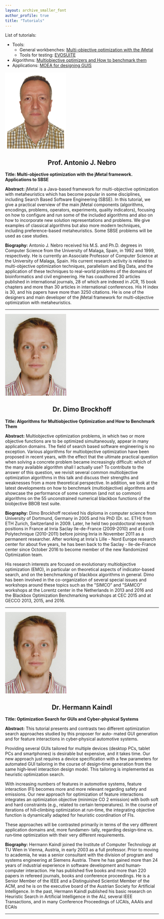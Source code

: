 ```yaml
---
layout: archive_smaller_font
author_profile: true
title: "Tutorials"
---
```


<link rel="stylesheet" href="../css/keynotes.css">

List of tutorials:
<ul>
<li> Tools:
<ul>
<li>General workbenches: <a href="#jmetal">Multi-objective optimization with the jMetal</a></li>
<li>Tools for testing: <a href="#evosuote">EVOSUITE</a></li>
</ul>
<li> Algorithms: <a href="#algo">Multiobjective optimizers and How to benchmark them</a></li>
<li> Applications: <a href="#gui">MOEA for designing GUIS</a></li>
</ul>

<a href="http://www.lcc.uma.es/~antonio/" target="_blank"><img src="../images/antonio.png" class="keynote_photo" width="200"></a>

<a name="jmetal"><center><h2>Prof. Antonio J. Nebro</h2></center></a>

<b>Title: Multi-objective optimization with the jMetal framework. Applications to SBSE</b>

<b>Abstract:</b>
jMetal is a Java-based framework for multi-objective optimization with metaheuristics which has become popular in some disciplines, including Search Based Software Engineering (SBSE). In this tutorial, we give a practical overview of the main jMetal components (algorithms, encodings, problems, operators, experiments, quality indicators), focusing on how to configure and run some of the included algorithms and also on how to incorporate new solution representations and problems. We give examples of classical algorithms but also more modern techniques, including preference-based metaheuristics. Some SBSE problems will be used as case studies.

<b>Biography:</b> 
Antonio J. Nebro received his M.S. and Ph.D. degrees in Computer Science from the University of Malaga, Spain, in 1992 and 1999, respectively. He is currently 
an Associate Professor of Computer Science at the University of Malaga, Spain. His current research activity is related to multi-objective optimization techniques, 
parallelism and Big Data, and the application of these techniques to real-world problems of the domains of bioinformatics and civil engineering. He has 
coauthored 30 articles published in international journals, 28 of which are indexed in JCR, 15 book chapters and more than 30 articles in international conferences. 
His H index is 30, and his papers have more than 3250 citations. He is one of the designers and main developer of the jMetal framework for multi-objective optimization with metaheuristics.

---

<a href="http://researchers.lille.inria.fr/~brockhof/" target="_blank"><img src="../images/dimo.jpg" class="keynote_photo" width="200"></a>

<a name="algo"><center><h2>Dr. Dimo Brockhoff</h2></center></a>

<b>Title: Algorithms for Multiobjective Optimization and How to Benchmark Them</b>

<b>Abstract:</b>
Multiobjective optimization problems, in which two or more objective functions are to be optimized simultaneously, appear in many application domains. The field of search based software engineering is no exception.
Various algorithms for multiobjective optimization have been proposed in recent years, with the effect that the ultimate practical question when solving a concrete problem became increasingly difficult: which of the many available algorithm shall I actually use? To contribute to the answer of this question, we revisit several common multiobjective optimization algorithms in this talk and discuss their strengths and weaknesses from a more theoretical perspective. In addition, we look at the latest developments on how to benchmark (multiobjective) algorithms and showcase the performance of some common (and not so common) algorithms on the 55 unconstrained numerical blackbox functions of the biobjective BBOB test suite.

<b>Biography:</b> 
Dimo Brockhoff received his diploma in computer science from University of
Dortmund, Germany in 2005 and his PhD (Dr. sc. ETH) from ETH Zurich,
Switzerland in 2009. Later, he held two postdoctoral research positions in
France at Inria Saclay Ile-de-France (2009-2010) and at Ecole Polytechnique
(2010-2011) before joining Inria in November 2011 as a permanent researcher.
After working at Inria's Lille - Nord Europe research center for about five
years, he has been back to the Saclay - Ile-de-France center since October
2016 to become member of the new Randomized Optimization team.

His research interests are focused on evolutionary multiobjective
optimization (EMO), in particular on theoretical aspects of indicator-based
search, and on the benchmarking of blackbox algorithms in general. Dimo has
been involved in the co-organization of several special issues and workshops
around these topics such as the "SIMCO" and "SAMCO" workshops at the Lorentz
center in the Netherlands in 2013 and 2016 and the Blackbox Optimization
Benchmarking workshops at CEC 2015 and at GECCO 2013, 2015, and 2016.

---

<a href="http://www.ict.tuwien.ac.at/kaindl" target="_blank"><img src="../images/dimo.jpg" class="keynote_photo" width="200"></a>

<a name="algo"><center><h2>Dr. Hermann Kaindl </h2></center></a>

<b>Title: Optimization Search for GUIs and Cyber‐physical Systems </b>

<b>Abstract:</b>
This tutorial presents and contrasts two different optimization search approaches studied by this proposer for auto‐
mated GUI generation and for feature interactions in cyber‐physical automotive systems.  

Providing several GUIs tailored for multiple devices (desktop PCs, tablet PCs and smartphones) is desirable but expensive, and it takes time. Our new approach just requires a device specification with a few parameters for automated GUI 
tailoring in the course of design‐time generation from the same high‐level interaction design model. This tailoring is 
implemented as heuristic optimization search. 

With increasing numbers of features in automotive systems, feature interaction (FI) becomes more and more relevant 
regarding safety and emissions. Our new approach for optimization of feature interactions integrates an optimization 
objective (minimize CO 2  emission) with both soft and hard constraints (e.g., related to certain temperatures). 
In the 
course of iterations of hill‐climbing optimization at run‐time, the integrating objective function is dynamically adapted 
for heuristic coordination of FIs. 

These approaches will be contrasted primarily in terms of the very different application domains and, more fundamen‐
tally, regarding design‐time vs. run‐time optimization with their very different requirements.

<b>Biography:</b> 
Hermann Kaindl joined the Institute of Computer Technology at TU Wien in Vienna, Austria, in early 2003 as a full professor. Prior to moving to academia, he was a senior consultant with the division of program and systems engineering 
at  Siemens  Austria.  There  he  has  gained  more  than  24  years  of  industrial  experience  in  software  development  and 
human‐computer interaction. He has published five books and more than 220 papers in refereed journals, books and 
conference proceedings. He is a Senior Member of the IEEE and a Distinguished Scientist Member of the ACM, and he is 
on the executive board of the Austrian Society for Artificial Intelligence. 
In the past, Hermann Kaindl published his basic research on Heuristic Search in Artificial Intelligence in the AIJ, several 
IEEE Transactions, and in many Conference Proceedings of IJCAIs, AAAIs and ECAIs

---
